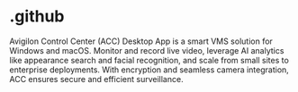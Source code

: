 # .github
Avigilon Control Center (ACC) Desktop App is a smart VMS solution for Windows and macOS. Monitor and record live video, leverage AI analytics like appearance search and facial recognition, and scale from small sites to enterprise deployments. With encryption and seamless camera integration, ACC ensures secure and efficient surveillance.
